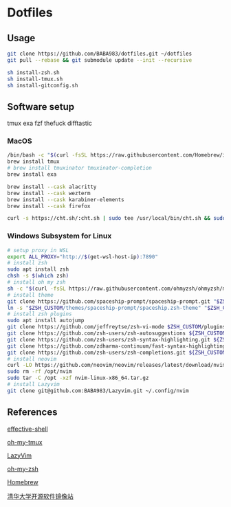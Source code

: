 # Dotfiles

## Usage

```bash
git clone https://github.com/BABA983/dotfiles.git ~/dotfiles
git pull --rebase && git submodule update --init --recursive

sh install-zsh.sh
sh install-tmux.sh
sh install-gitconfig.sh
```

## Software setup

tmux
exa
fzf
thefuck
difftastic

### MacOS

```bash
/bin/bash -c "$(curl -fsSL https://raw.githubusercontent.com/Homebrew/install/HEAD/install.sh)"
brew install tmux
# brew install tmuxinator tmuxinator-completion
brew install exa

brew install --cask alacritty
brew install --cask wezterm
brew install --cask karabiner-elements
brew install --cask firefox

curl -s https://cht.sh/:cht.sh | sudo tee /usr/local/bin/cht.sh && sudo chmod +x /usr/local/bin/cht.sh
```

### Windows Subsystem for Linux 

```bash
# setup proxy in WSL
export ALL_PROXY="http://$(get-wsl-host-ip):7890"
# install zsh
sudo apt install zsh
chsh -s $(which zsh)
# install oh my zsh
sh -c "$(curl -fsSL https://raw.githubusercontent.com/ohmyzsh/ohmyzsh/master/tools/install.sh)"
# install theme
git clone https://github.com/spaceship-prompt/spaceship-prompt.git "$ZSH_CUSTOM/themes/spaceship-prompt" --depth=1
ln -s "$ZSH_CUSTOM/themes/spaceship-prompt/spaceship.zsh-theme" "$ZSH_CUSTOM/themes/spaceship.zsh-theme"
# install zsh plugins
sudo apt install autojump
git clone https://github.com/jeffreytse/zsh-vi-mode $ZSH_CUSTOM/plugins/zsh-vi-mode
git clone https://github.com/zsh-users/zsh-autosuggestions ${ZSH_CUSTOM:-~/.oh-my-zsh/custom}/plugins/zsh-autosuggestions
git clone https://github.com/zsh-users/zsh-syntax-highlighting.git ${ZSH_CUSTOM:-~/.oh-my-zsh/custom}/plugins/zsh-syntax-highlighting
git clone https://github.com/zdharma-continuum/fast-syntax-highlighting.git ${ZSH_CUSTOM:-$HOME/.oh-my-zsh/custom}/plugins/fast-syntax-highlighting
git clone https://github.com/zsh-users/zsh-completions.git ${ZSH_CUSTOM:-${ZSH:-~/.oh-my-zsh}/custom}/plugins/zsh-completions
# install neovim
curl -LO https://github.com/neovim/neovim/releases/latest/download/nvim-linux-x86_64.tar.gz
sudo rm -rf /opt/nvim
sudo tar -C /opt -xzf nvim-linux-x86_64.tar.gz
# install Lazyvim
git clone git@github.com:BABA983/Lazyvim.git ~/.config/nvim
```

## References

[effective-shell](https://effective-shell.com/)

[oh-my-tmux](https://github.com/gpakosz/.tmux)

[LazyVim](https://github.com/LazyVim/LazyVim)

[oh-my-zsh](https://github.com/ohmyzsh/ohmyzsh)

[Homebrew](https://brew.sh/)

[清华大学开源软件镜像站](https://mirrors.tuna.tsinghua.edu.cn/)
